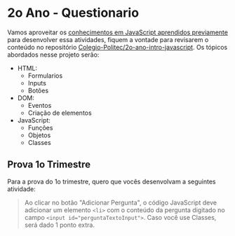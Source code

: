 # 2o Ano - Questionario

Vamos aproveitar os [conhecimentos em JavaScript aprendidos previamente][6] para
desenvolver essa atividades, fiquem a vontade para revisarem o
conteúdo no repositório [Colegio-Politec/2o-ano-intro-javascript][6]. Os tópicos
abordados nesse projeto serão:

- HTML:
  - Formularios
  - Inputs
  - Botões
- DOM:
  - Eventos
  - Criação de elementos
- JavaScript:
  - Funções
  - Objetos
  - Classes

## Prova 1o Trimestre

Para a prova do 1o trimestre, quero que vocês desenvolvam a seguintes atividade:

> Ao clicar no botão "Adicionar Pergunta", o código JavaScript deve adicionar um elemento `<li>` 
com o conteúdo da pergunta digitado no campo `<input id="perguntaTextoInput">`.
> Caso você use Classes, será dado 1 ponto extra.

[6]:https://github.com/Colegio-Politec/2o-ano-intro-javascript-atividades

